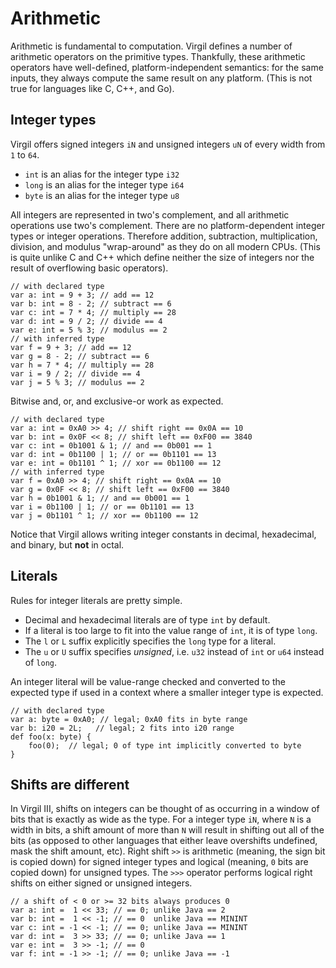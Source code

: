 # Arithmetic #

Arithmetic is fundamental to computation. Virgil defines a number of arithmetic operators on the primitive types. Thankfully, these arithmetic operators have well-defined, platform-independent semantics: for the same inputs, they always compute the same result on any platform. (This is not true for languages like C, C++, and Go).

## Integer types ##

Virgil offers signed integers `iN` and unsigned integers `uN` of every width from `1` to `64`. 

* `int` is an alias for the integer type `i32`
* `long` is an alias for the integer type `i64`
* `byte` is an alias for the integer type `u8`

All integers are represented in two's complement, and all arithmetic operations use two's complement. There are no platform-dependent integer types or integer operations. Therefore addition, subtraction, multiplication, division, and modulus "wrap-around" as they do on all modern CPUs. (This is quite unlike C and C++ which define neither the size of integers nor the result of overflowing basic operators).

```
// with declared type
var a: int = 9 + 3; // add == 12
var b: int = 8 - 2; // subtract == 6
var c: int = 7 * 4; // multiply == 28
var d: int = 9 / 2; // divide == 4
var e: int = 5 % 3; // modulus == 2
// with inferred type
var f = 9 + 3; // add == 12
var g = 8 - 2; // subtract == 6
var h = 7 * 4; // multiply == 28
var i = 9 / 2; // divide == 4
var j = 5 % 3; // modulus == 2
```


Bitwise and, or, and exclusive-or work as expected.

```
// with declared type
var a: int = 0xA0 >> 4; // shift right == 0x0A == 10
var b: int = 0x0F << 8; // shift left == 0xF00 == 3840
var c: int = 0b1001 & 1; // and == 0b001 == 1
var d: int = 0b1100 | 1; // or == 0b1101 == 13
var e: int = 0b1101 ^ 1; // xor == 0b1100 == 12
// with inferred type
var f = 0xA0 >> 4; // shift right == 0x0A == 10
var g = 0x0F << 8; // shift left == 0xF00 == 3840
var h = 0b1001 & 1; // and == 0b001 == 1
var i = 0b1100 | 1; // or == 0b1101 == 13
var j = 0b1101 ^ 1; // xor == 0b1100 == 12
```

Notice that Virgil allows writing integer constants in decimal, hexadecimal, and binary, but **not** in octal.

## Literals ##

Rules for integer literals are pretty simple.

* Decimal and hexadecimal literals are of type `int` by default.
* If a literal is too large to fit into the value range of `int`, it is of type `long`.
* The `l` or `L` suffix explicitly specifies the `long` type for a literal.
* The `u` or `U` suffix specifies _unsigned_, i.e. `u32` instead of `int` or `u64` instead of `long`.

An integer literal will be value-range checked and converted to the expected type if used in a context where a smaller integer type is expected.

```
// with declared type
var a: byte = 0xA0; // legal; 0xA0 fits in byte range
var b: i20 = 2L;   // legal; 2 fits into i20 range
def foo(x: byte) {
    foo(0);  // legal; 0 of type int implicitly converted to byte
}
```

## Shifts are different ##

In Virgil III, shifts on integers can be thought of as occurring in a window of bits that is exactly as wide as the type. For a integer type `iN`, where `N` is a width in bits, a shift amount of more than `N` will result in shifting out all of the bits (as opposed to other languages that either leave overshifts undefined, mask the shift amount, etc). Right shift `>>` is arithmetic (meaning, the sign bit is copied down) for signed integer types and logical (meaning, `0` bits are copied down) for unsigned types. The `>>>` operator performs logical right shifts on either signed or unsigned integers.

```
// a shift of < 0 or >= 32 bits always produces 0
var a: int =  1 << 33; // == 0; unlike Java == 2
var b: int =  1 << -1; // == 0  unlike Java == MININT
var c: int = -1 << -1; // == 0; unlike Java == MININT
var d: int =  3 >> 33; // == 0; unlike Java == 1
var e: int =  3 >> -1; // == 0
var f: int = -1 >> -1; // == 0; unlike Java == -1
```

